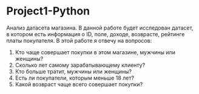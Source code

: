 # Project1-Python
Анализ датасета магазина.
В данной работе будет исследован датасет, в котором есть информация о ID, поле, доходе, возврасте, рейтинге платы покупателя. В этой работе я отвечу на вопросов:
1. Кто чаще совершает покупки в этом магазине, мужчины или женщины?
2. Сколько лет самому зарабатывающему клиенту?
3. Кто больше тратит, мужчины или женщины?
4. Есть ли покупатели, которым меньше 18 лет?
5. Какой возвраст чаще всего совершает покупки?
